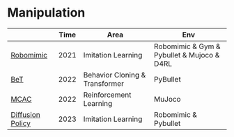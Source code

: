 # Manipulation

|                                                              | Time | Area                           | Env                                        |
| ------------------------------------------------------------ | ---- | ------------------------------ | ------------------------------------------ |
| [Robomimic](https://github.com/whaleRobot/Robot-Learning/blob/master/codes/manipulation/Robomimic.md) | 2021 | Imitation Learning             | Robomimic & Gym & Pybullet & Mujoco & D4RL |
| [BeT](https://github.com/whaleRobot/Robot-Learning/blob/master/codes/manipulation/BeT.md) | 2022 | Behavior Cloning & Transformer | PyBullet                                   |
| [MCAC](https://github.com/whaleRobot/Robot-Learning/blob/master/codes/manipulation/MCAC.md) | 2022 | Reinforcement Learning         | MuJoco                                     |
| [Diffusion Policy](https://github.com/whaleRobot/Robot-Learning/blob/master/codes/manipulation/Diffusion-Policy.md) | 2023 | Imitation Learning             | Robomimic & Pybullet                       |

